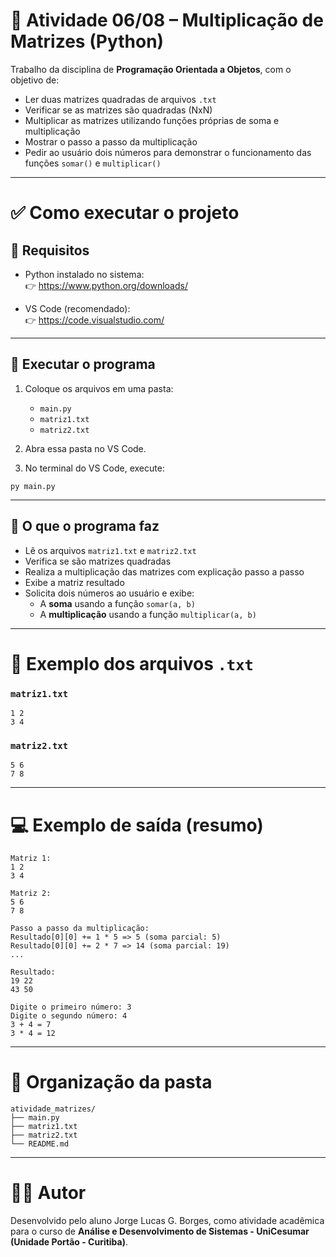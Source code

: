 # 🧮 Atividade 06/08 – Multiplicação de Matrizes (Python)

Trabalho da disciplina de **Programação Orientada a Objetos**, com o objetivo de:

- Ler duas matrizes quadradas de arquivos `.txt`
- Verificar se as matrizes são quadradas (NxN)
- Multiplicar as matrizes utilizando funções próprias de soma e multiplicação
- Mostrar o passo a passo da multiplicação
- Pedir ao usuário dois números para demonstrar o funcionamento das funções `somar()` e `multiplicar()`

---

# ✅ Como executar o projeto

## 🔧 Requisitos

- Python instalado no sistema:  
  👉 https://www.python.org/downloads/

- VS Code (recomendado):  
  👉 https://code.visualstudio.com/

---

## 🚀 Executar o programa

1. Coloque os arquivos em uma pasta:
   - `main.py`
   - `matriz1.txt`
   - `matriz2.txt`

2. Abra essa pasta no VS Code.

3. No terminal do VS Code, execute:

```
py main.py
```

---

## 📌 O que o programa faz

- Lê os arquivos `matriz1.txt` e `matriz2.txt`
- Verifica se são matrizes quadradas
- Realiza a multiplicação das matrizes com explicação passo a passo
- Exibe a matriz resultado
- Solicita dois números ao usuário e exibe:
  - A **soma** usando a função `somar(a, b)`
  - A **multiplicação** usando a função `multiplicar(a, b)`

---

# 📄 Exemplo dos arquivos `.txt`

### `matriz1.txt`
```
1 2
3 4
```

### `matriz2.txt`
```
5 6
7 8
```

---

# 💻 Exemplo de saída (resumo)

```
Matriz 1:
1 2
3 4

Matriz 2:
5 6
7 8

Passo a passo da multiplicação:
Resultado[0][0] += 1 * 5 => 5 (soma parcial: 5)
Resultado[0][0] += 2 * 7 => 14 (soma parcial: 19)
...

Resultado:
19 22
43 50

Digite o primeiro número: 3
Digite o segundo número: 4
3 + 4 = 7
3 * 4 = 12
```

---

# 📁 Organização da pasta

```
atividade_matrizes/
├── main.py
├── matriz1.txt
├── matriz2.txt
└── README.md
```

---

# 👨‍💻 Autor

Desenvolvido pelo aluno Jorge Lucas G. Borges, como atividade acadêmica para o curso de **Análise e Desenvolvimento de Sistemas - UniCesumar (Unidade Portão - Curitiba)**.
